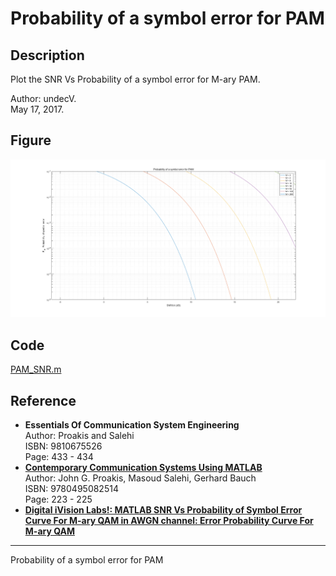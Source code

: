 # Probability of a symbol error for PAM

## Description

Plot the SNR Vs Probability of a symbol error for M-ary PAM.

Author: undecV.</br>
May 17, 2017.

## Figure

![Figure](./Figure.png)

## Code

[PAM_SNR.m](./PAM_SNR.m)

## Reference

- **Essentials Of Communication System Engineering**</br>
  Author: Proakis and Salehi</br>
  ISBN: 9810675526</br>
  Page: 433 - 434
- **[Contemporary Communication Systems Using MATLAB](https://books.google.com.tw/books?id=UZiJzjv9UUgC&pg=PA225&lpg=PA225&dq=MATLAB+PAM+SNR&source=bl&ots=zNdhUY61k5&sig=0CVOx0oGvX-Y7EG4uuc3U2rHjJk&hl=zh-TW&sa=X&ved=0ahUKEwi43KnjjffTAhUEupQKHSq5ARoQ6AEIeTAJ#v=onepage&q=MATLAB%20PAM%20SNR&f=false)**</br>
  Author: John G. Proakis, Masoud Salehi, Gerhard Bauch</br>
  ISBN: 9780495082514</br>
  Page: 223 - 225
- **[Digital iVision Labs!: MATLAB SNR Vs Probability of Symbol Error Curve For M-ary QAM in AWGN channel: Error Probability Curve For M-ary QAM](http://www.divilabs.com/2015/04/matlab-snr-vs-probability-of-symbol.html)**

---

Probability of a symbol error for PAM

